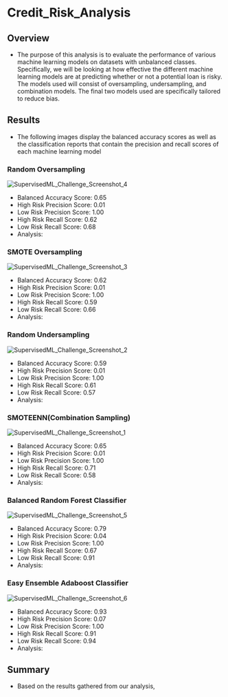 # Credit_Risk_Analysis
## Overview
- The purpose of this analysis is to evaluate the performance of various machine learning models on datasets with unbalanced classes. Specifically, we will be looking at how effective the different machine learning models are at predicting whether or not a potential loan is risky. The models used will consist of oversampling, undersampling, and combination models. The final two models used are specifically tailored to reduce bias.

## Results
- The following images display the balanced accuracy scores as well as the classification reports that contain the precision and recall scores of each machine learning model

### Random Oversampling
![SupervisedML_Challenge_Screenshot_4](https://github.com/JocquiBrown/Credit_Risk_Analysis/assets/120291854/f27f88f7-0d95-4ce8-ad3f-7d0e485db882)
- Balanced Accuracy Score: 0.65 
- High Risk Precision Score: 0.01
- Low Risk Precision Score: 1.00
- High Risk Recall Score: 0.62
- Low Risk Recall Score: 0.68
- Analysis: 

### SMOTE Oversampling
![SupervisedML_Challenge_Screenshot_3](https://github.com/JocquiBrown/Credit_Risk_Analysis/assets/120291854/5e122471-505b-42d3-9fbd-137cb5e8f83b)
- Balanced Accuracy Score: 0.62
- High Risk Precision Score: 0.01
- Low Risk Precision Score: 1.00
- High Risk Recall Score: 0.59
- Low Risk Recall Score: 0.66
- Analysis: 

### Random Undersampling
![SupervisedML_Challenge_Screenshot_2](https://github.com/JocquiBrown/Credit_Risk_Analysis/assets/120291854/56985bc2-d48b-4f5f-b1e7-b123d042dd53)
- Balanced Accuracy Score: 0.59
- High Risk Precision Score: 0.01
- Low Risk Precision Score: 1.00
- High Risk Recall Score: 0.61
- Low Risk Recall Score: 0.57
- Analysis: 

### SMOTEENN(Combination Sampling) 
![SupervisedML_Challenge_Screenshot_1](https://github.com/JocquiBrown/Credit_Risk_Analysis/assets/120291854/ceb66ce0-9979-4b9a-b9da-227c4d137025)
- Balanced Accuracy Score: 0.65
- High Risk Precision Score: 0.01
- Low Risk Precision Score: 1.00
- High Risk Recall Score: 0.71
- Low Risk Recall Score: 0.58
- Analysis: 

### Balanced Random Forest Classifier 
![SupervisedML_Challenge_Screenshot_5](https://github.com/JocquiBrown/Credit_Risk_Analysis/assets/120291854/3381f1f1-5332-44f2-aabe-fd529bff5264)
- Balanced Accuracy Score: 0.79
- High Risk Precision Score: 0.04
- Low Risk Precision Score: 1.00
- High Risk Recall Score: 0.67
- Low Risk Recall Score: 0.91
- Analysis: 

### Easy Ensemble Adaboost Classifier 
![SupervisedML_Challenge_Screenshot_6](https://github.com/JocquiBrown/Credit_Risk_Analysis/assets/120291854/7c09ec6f-240c-454a-b6ec-4f832db2c5b3)
- Balanced Accuracy Score: 0.93
- High Risk Precision Score: 0.07
- Low Risk Precision Score: 1.00
- High Risk Recall Score: 0.91
- Low Risk Recall Score: 0.94
- Analysis: 

## Summary
- Based on the results gathered from our analysis, 
